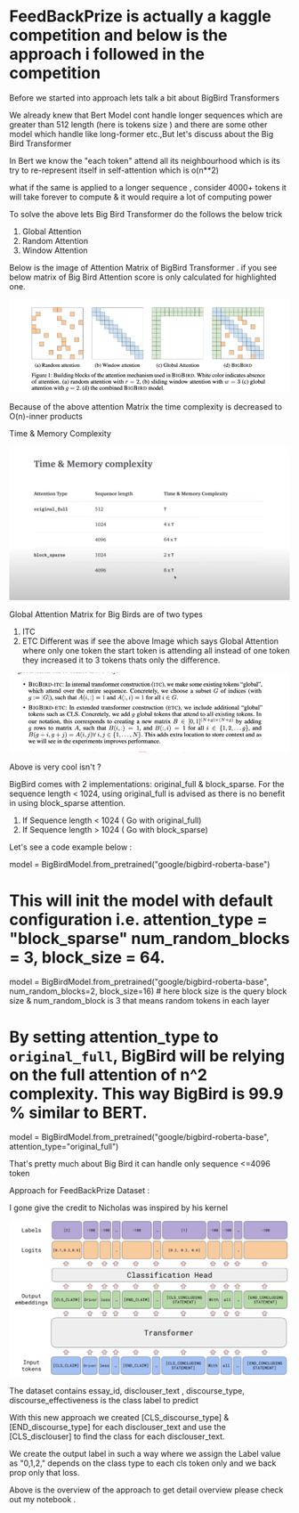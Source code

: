# FeedBackPrize is actually a kaggle competition and below is the approach i followed in the competition 

Before we started into approach lets talk a bit about BigBird Transformers 

We already knew that Bert Model cont handle longer sequences which are greater than 512 length (here is tokens size ) and there are some other model which handle like long-former etc.,But let's discuss about the Big Bird Transformer

In Bert we know the "each token" attend all its neighbourhood which is its try to re-represent itself in self-attention which is o(n**2)

what if the same is applied to a longer sequence , consider 4000+ tokens it will take forever to compute & it would require a lot of computing power 
 
To solve the above lets Big Bird Transformer do the follows the below trick 

1) Global Attention 
2) Random Attention 
3) Window Attention

Below is the image of Attention Matrix of BigBird Transformer . if you see below matrix of Big Bird Attention score is only calculated for highlighted one.

![img.png](Images/img.png)

Because of the above attention Matrix the time complexity is decreased to  O(n)-inner products

Time & Memory Complexity 

![img_1.png](Images/img_1.png)


Global Attention Matrix for Big Birds are of two types 

1) ITC 
2) ETC 
Different was if see the above Image which says Global Attention where only one token the start token is attending all instead of one token they increased it to 3 tokens 
thats only the difference.


![img_2.png](Images/img_2.png)


Above is very cool isn't ?

BigBird comes with 2 implementations: original_full & block_sparse. For the sequence length < 1024, using original_full is advised as there is no benefit in using block_sparse attention.

1) If Sequence length  < 1024 ( Go with original_full)
2) If Sequence length > 1024 ( Go with block_sparse)


Let's see a code example below :


model = BigBirdModel.from_pretrained("google/bigbird-roberta-base")
# This will init the model with default configuration i.e. attention_type = "block_sparse" num_random_blocks = 3, block_size = 64.
model = BigBirdModel.from_pretrained("google/bigbird-roberta-base", num_random_blocks=2, block_size=16) # here block size is the query block size & num_random_block is 3 that means random tokens in each layer 

# By setting attention_type to `original_full`, BigBird will be relying on the full attention of n^2 complexity. This way BigBird is 99.9 % similar to BERT.
model = BigBirdModel.from_pretrained("google/bigbird-roberta-base", attention_type="original_full")

That's pretty much about Big Bird it can handle only sequence <=4096 token

Approach for FeedBackPrize Dataset :

I gone give the credit to Nicholas was inspired by his kernel

![img_3.png](Images/img_3.png)


The dataset contains essay_id,  disclouser_text , discourse_type, discourse_effectiveness is the class label to predict 

With this new approach we created [CLS_discourse_type] & [END_discourse_type] for each disclouser_text and use the [CLS_disclouser] to find the class for each  disclouser_text.

We create the output label in such a way where we assign the Label value as "0,1,2," depends on the class type to each cls token only and we back prop only that loss.

Above is the overview of the approach to get detail overview please check out my notebook .




